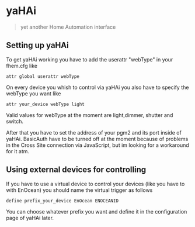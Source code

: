 # yaHAi

> yet another Home Automation interface

## Setting up yaHAi

To get yaHAi working you have to add the userattr "webType" 
in your fhem.cfg like

	attr global userattr webType
	
On every device you whish to control via yaHAi you also
have to specify the webType you want like

	attr your_device webType light

Valid values for webType at the moment are light,dimmer,
shutter and switch.

After that you have to set the address of your pgm2 and its
port inside of yaHAi. BasicAuth have to be turned off at the
moment because of problems in the Cross Site connection via
JavaScript, but im looking for a workaround for it atm.

## Using external devices for controlling

If you have to use a virtual device to control your devices
(like you have to with EnOcean) you should name the virtual
trigger as follows

	define prefix_your_device EnOcean ENOCEANID
	
You can choose whatever prefix you want and define it in the
configuration page of yaHAi later.